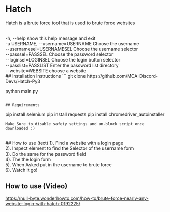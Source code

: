 # Hatch
Hatch is a brute force tool that is used to brute force websites

<br>
  -h, --help            show this help message and exit<br>
  -u USERNAME, --username=USERNAME Choose the username<br>
  --usernamesel=USERNAMESEL Choose the username selector<br>
  --passsel=PASSSEL     Choose the password selector<br>
  --loginsel=LOGINSEL   Choose the login button selector<br>
  --passlist=PASSLIST   Enter the password list directory<br>
  --website=WEBSITE     choose a website<br>
## Installation Instructions
```
git clone https://github.com/MCA-Discord-Devs/Hatch-Py3

python main.py
```

## Requirements
```
pip install selenium
pip install requests
pip install chromedriver_autoinstaller
```
Make Sure to disable safety settings and un-block script once downloaded :)
```
<br>
## How to use (text)
1). Find a website with a login page<br>
2). Inspect element to find the Selector of the username form<br>
3). Do the same for the password field<br>
4). The the login form <br>
5). When Asked put in the username to brute force<br>
6). Watch it go!

## How to use (Video)
https://null-byte.wonderhowto.com/how-to/brute-force-nearly-any-website-login-with-hatch-0192225/


